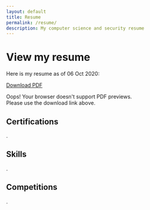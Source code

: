 ```yaml
---
layout: default
title: Resume
permalink: /resume/
description: My computer science and security resume
---
```


# View my resume

Here is my resume as of 06 Oct 2020:

[Download PDF](https://adrianself.me/assets/other/Resume_10062020.pdf)

<object data="/assets/other/Resume_10062020.pdf" type="application/pdf" height="850px" width="100%">
    Oops! Your browser doesn't support PDF previews.<br>
    Please use the download link above.
</object>

## Certifications

.

## Skills
.

## Competitions

.